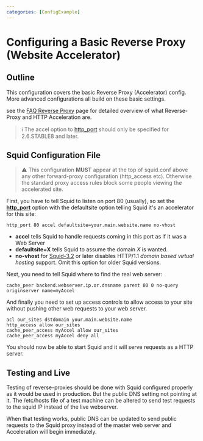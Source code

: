 ```yaml
---
categories: [ConfigExample]
---
```

# Configuring a Basic Reverse Proxy (Website Accelerator)


## Outline

This configuration covers the basic Reverse Proxy (Accelerator) config.
More advanced configurations all build on these basic settings.

see the [FAQ Reverse Proxy](/SquidFaq/ReverseProxy)
page for detailed overview of what Reverse-Proxy and HTTP Acceleration
are.

> :information_source:
  The accel option to
  [http_port](http://www.squid-cache.org/Doc/config/http_port)
  should only be specified for 2.6.STABLE8 and later.

## Squid Configuration File

> :warning:
    This configuration **MUST** appear at the top of squid.conf above any
    other forward-proxy configuration (http_access etc).
    Otherwise the standard proxy access rules block
    some people viewing the accelerated site.

First, you have to tell Squid to listen on port 80 (usually), so set the
**[http_port](http://www.squid-cache.org/Doc/config/http_port)**
option with the defaultsite option telling Squid it's an accelerator for
this site:

    http_port 80 accel defaultsite=your.main.website.name no-vhost

- **accel** tells Squid to handle requests coming in this port as if
    it was a Web Server
- **defaultsite=X** tells Squid to assume the domain *X* is wanted.
- **no-vhost** for
    [Squid-3.2](/Releases/Squid-3.2)
    or later disables HTTP/1.1
    *domain based virtual hosting*
    support. Omit this option for older Squid versions.

Next, you need to tell Squid where to find the real web server:

    cache_peer backend.webserver.ip.or.dnsname parent 80 0 no-query originserver name=myAccel

And finally you need to set up access controls to allow access to your
site without pushing other web requests to your web server.

    acl our_sites dstdomain your.main.website.name
    http_access allow our_sites
    cache_peer_access myAccel allow our_sites
    cache_peer_access myAccel deny all

You should now be able to start Squid and it will serve requests as a
HTTP server.

## Testing and Live

Testing of reverse-proxies should be done with Squid configured properly
as it would be used in production. But the public DNS setting not
pointing at it. The /etc/hosts file of a test machine can be altered to
send test requests to the squid IP instead of the live webserver.

When that testing works, public DNS can be updated to send public
requests to the Squid proxy instead of the master web server and
Acceleration will begin immediately.
